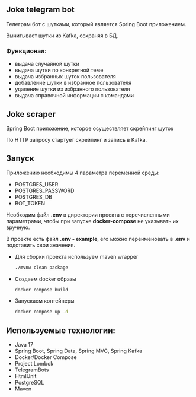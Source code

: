 ## **Joke telegram bot**

Телеграм бот с шутками, который является Spring Boot приложением.

Вычитывает шутки из Kafka, сохраняя в БД.

### Функционал:

- выдача случайной шутки
- выдача шутки по конкретной теме
- выдача избранных шуток пользователя
- добавление шутки в избранное пользователя
- удаление шутки из избранного пользователя
- выдача справочной информации с командами

## **Joke scraper**

Spring Boot приложение, которое осуществляет скрейпинг шуток

По HTTP запросу стартует скрейпинг и запись в Kafka.

## **Запуск**
Приложению необходимы 4 параметра переменной среды:
* POSTGRES_USER
* POSTGRES_PASSWORD
* POSTGRES_DB
* BOT_TOKEN

Необходим файл **.env** в директории проекта с перечисленными параметрами, чтобы при запуске **docker-compose** не указывать их вручную.

В проекте есть файл **.env - example**, его можно переименовать в **.env** и подставить свои значения.

* Для сборки проекта используем maven wrapper
  ```sh
  ./mvnw clean package
  ```
* Создаем docker образы
  ```sh
  docker compose build
  ```
* Запускаем контейнеры
  ```sh
  docker compose up -d
  ```

## Используемые технологии:

* Java 17
* Spring Boot, Spring Data, Spring MVC, Spring Kafka
* Docker/Docker Compose
* Project Lombok
* TelegramBots
* HtmlUnit
* PostgreSQL
* Maven
